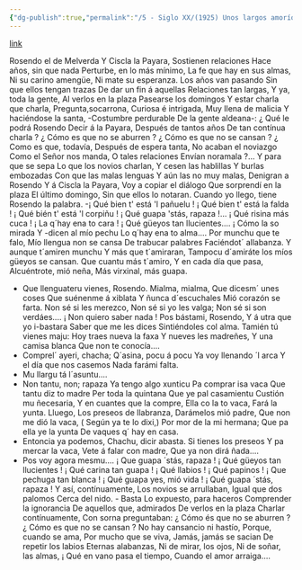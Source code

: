 ```yaml
---
{"dg-publish":true,"permalink":"/5 - Siglo XX/(1925) Unos largos amoríos/","tags":["#Siglo_20","central","a1925","Luis_Martinez_de_la_Vega","escrito","Ribadesella","poema"]}
---
```


[link](https://asturies.com/cavedaynava/unoslargosamorios.txt)

Rosendo el de Melverda 
Y Ciscla la Payara, 
Sostienen relaciones 
Hace años, sin que nada 
Perturbe, en lo más mínimo, 
La fe que hay en sus almas, 
Ni su carino amengüe, 
Ni mate su esperanza.
Los años van pasando
Sin que ellos tengan trazas
De dar un fin á aquellas
Relaciones tan largas, 
Y ya, toda la gente, 
Al verlos en la plaza 
Pasearse los domingos 
Y estar charla que charla, 
Pregunta,socarrona, 
Curiosa é intrigada, 
Muy Ilena de malicia 
Y haciéndose la santa, 
-Costumbre perdurable 
De la gente aldeana-: 
¿ Qué le podrá Rosendo 
Decir á la Payara, 
Después de tantos años 
De tan contínua charla ? 
¿ Cómo es que no se aburren ? 
¿ Cómo es que no se cansan ? 
¿ Como es que, todavía, 
Después de espera tanta, 
No acaban el noviazgo 
Como el Señor nos manda, 
O tales relaciones 
Envían noramala ?... 
Y para que se sepa 
Lo que los novios charlan, 
Y cesen las hablillas 
Y burlas embozadas 
Con que las malas lenguas 
Y aún las no muy malas, 
Denigran a Rosendo 
Y á Ciscla la Payara, 
Voy a copiar el diálogo 
Que sorprendí en la plaza 
El último domingo, 
Sin que ellos lo notaran.
Cuando yo llego, tiene
Rosendo la palabra.
-¡ Qué bien t' está 'l pañuelu !
¡ Qué bien t' está la falda !
¡ Qué bién t' está 'l corpiñu !
¡ Qué guapa 'stás, rapaza !...
¡ Qué risina más cuca !
¡ La q´hay ena to cara !
¡ Qué güeyos tan llucientes....
¡ Cómo la so mirada
Y -dicen al mío pechu
Lo q´hay ena to alma....
Por munchu que te falo,
Mío llengua non se cansa
De trabucar palabres
Faciéndot´ allabanza.
Y aunque t´amiren munchu
Y más que t´amiraran,
Tampocu d´amiráte
los míos güeyos se cansan.
Que cuantu más t´amiro,
Y en cada día que pasa,
Alcuéntrote, mió neña,
Más virxinal, más guapa.
- Que llenguateru vienes, 
Rosendo. Mialma, mialma,
Que dicesm´ unes coses
Que suénenme á xiblata
Y ñunca d´escuchales
Mió corazón se farta.
Non sé si les merezco,
Non sé si yo les valga;
Non sé si son verdáes....
¡ Non quiero saber nada !
Pos bástami, Rosendo,
Y á utra que yo i-bastara
Saber que me les dices
Sintiéndoles col alma.
Tamién tú vienes maju:
Hoy traes nueva la faxa
Y nueves les madreñes,
Y una camisa blanca
Que non te conocía....
- Comprel´ ayeri, chacha;
Q´asina, pocu á pocu
Ya voy llenando ´l arca
Y el día que nos casemos
Nada farámi falta.
- Mu llargu tá l´asuntu....
- Non tantu, non; rapaza
Ya tengo algo xunticu
Pa comprar isa vaca
Que tantu diz to madre
Per toda la quintana
Que ye pal casamientu
Custión mu ñecesaria,
Y en cuantes que la compre,
Ella co la to vaca,
Fará la yunta. Lluego,
Los preseos de llabranza,
Darámelos mió padre,
Que non me dió la vaca,
( Según ya te lo dixi,)
Por mor de la mi hermana;
Que pa ella ye la yunta
De vaques q´ hay en casa.
- Entoncia ya podemos,
Chachu, dicir abasta.
Si tienes los preseos
Y pa mercar la vaca,
Vete á falar con madre,
Que ya non dirá ñada....
- Pos voy agora mesmu....
¡ Que guapa ´stás, rapaza !
¡ Qué güeyos tan llucientes !
¡ Qué carina tan guapa !
¡ Qué llabios ! ¡ Qué papinos !
¡ Que pechuga tan blanca !
¡ Qué guapa yes, mió vida !
¡ Qué guapa ´stás, rapaza !
Y así, contínuamente, 
Los novios se arrullaban,
Igual que dos palomos
Cerca del nido. - Basta
Lo expuesto, para haceros
Comprender la ignorancia
De aquellos que, admirados
De verlos en la plaza
Charlar contínuamente,
Con sorna preguntaban:
¿ Cómo és que no se aburren ?
¿ Cómo es que no se cansan ?
No hay cansancio ni hastío,
Porque, cuando se ama,
Por mucho que se viva,
Jamás, jamás se sacian
De repetir los labios
Eternas alabanzas,
Ni de mirar, los ojos,
Ni de soñar, las almas,
¡ Qué en vano pasa el tiempo,
Cuando el amor arraiga....